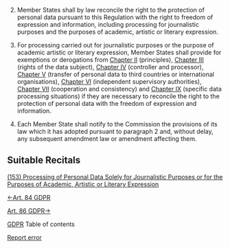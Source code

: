 


2. Member States shall by law reconcile the right to the protection of personal data pursuant to this Regulation with the right to freedom of expression and information, including processing for journalistic purposes and the purposes of academic, artistic or literary expression.

4. For processing carried out for journalistic purposes or the purpose of academic artistic or literary expression, Member States shall provide for exemptions or derogations from [Chapter II](https://gdpr-info.eu/chapter-2/) (principles), [Chapter III](https://gdpr-info.eu/chapter-3/) (rights of the data subject), [Chapter IV](https://gdpr-info.eu/chapter-4/) (controller and processor), [Chapter V](https://gdpr-info.eu/chapter-5/) (transfer of personal data to third countries or international organisations), [Chapter VI](https://gdpr-info.eu/chapter-6/) (independent supervisory authorities), [Chapter VII](https://gdpr-info.eu/chapter-7/) (cooperation and consistency) and [Chapter IX](https://gdpr-info.eu/chapter-9/) (specific data processing situations) if they are necessary to reconcile the right to the protection of personal data with the freedom of expression and information.

6. Each Member State shall notify to the Commission the provisions of its law which it has adopted pursuant to paragraph 2 and, without delay, any subsequent amendment law or amendment affecting them.




## Suitable Recitals



[(153) Processing of Personal Data Solely for Journalistic Purposes or for the Purposes of Academic, Artistic or Literary Expression](https://gdpr-info.eu/recitals/no-153/)




[←Art. 84 GDPR](https://gdpr-info.eu/art-84-gdpr/ "Art. 84 GDPR - Penalties")


[Art. 86 GDPR→](https://gdpr-info.eu/art-86-gdpr/ "Art. 86 GDPR - Processing and public access to official documents")



[GDPR](https://gdpr-info.eu)
Table of contents


[Report error](https://gdpr-info.eu/gf/?TB_iframe=true&height=306 "Your message")

